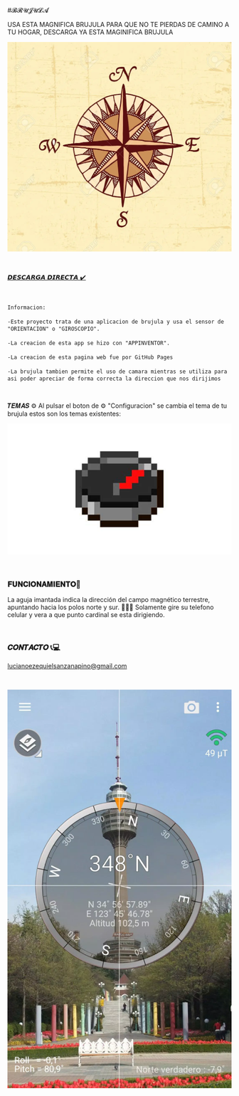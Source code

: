 #𝓑𝓡𝓤𝓙𝓤𝓛𝓐  

USA ESTA MAGNIFICA BRUJULA PARA QUE NO TE PIERDAS DE CAMINO A TU HOGAR, DESCARGA YA ESTA MAGINIFICA BRUJULA


![Image](https://github.com/lucianosp123/brujula/blob/main/brujula.webp)
<p>&nbsp;</p>



[𝘿𝙀𝙎𝘾𝘼𝙍𝙂𝘼 𝘿𝙄𝙍𝙀𝘾𝙏𝘼 ✔️](https://github.com/lucianosp123/brujula/blob/main/brujula%20(2).apk) 

<p>&nbsp;</p>

```
Informacion: 

-Este proyecto trata de una aplicacion de brujula y usa el sensor de "ORIENTACION" o "GIROSCOPIO".

-La creacion de esta app se hizo con "APPINVENTOR".

-La creacion de esta pagina web fue por GitHub Pages

-La brujula tambien permite el uso de camara mientras se utiliza para asi poder apreciar de forma correcta la direccion que nos dirijimos 

```

<p>&nbsp;</p>

 𝑻𝑬𝑴𝑨𝑺 ⚙️
Al pulsar el boton de  ⚙️ "Configuracion" se cambia el tema de tu brujula estos son los temas existentes:

![Image](https://github.com/lucianosp123/brujula/blob/main/brujula-minecraft%20(1).jpg?raw=true) 

<p>&nbsp;</p>

### 𝐅𝐔𝐍𝐂𝐈𝐎𝐍𝐀𝐌𝐈𝐄𝐍𝐓𝐎🔧
La aguja imantada indica la dirección del campo magnético terrestre, apuntando hacia los polos norte y sur. 🧭🧭🧭
Solamente gire su telefono celular y vera a que punto cardinal se esta dirigiendo.

<p>&nbsp;</p>

### 𝑪𝑶𝑵𝑻𝑨𝑪𝑻𝑶 📞💻

lucianoezequielsanzanapino@gmail.com



<p>&nbsp;</p>

![Image](https://github.com/lucianosp123/brujula/blob/main/screen-0.webp?raw=true)
